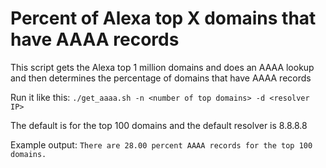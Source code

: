 # Percent of Alexa top X domains that have AAAA records
This script gets the Alexa top 1 million domains and does an AAAA lookup and then determines the percentage of domains that have AAAA records

Run it like this:
`./get_aaaa.sh -n <number of top domains> -d <resolver IP>`

The default is for the top 100 domains and the default resolver is 8.8.8.8

Example output:
`There are 28.00 percent AAAA records for the top 100 domains.`
